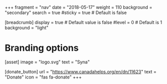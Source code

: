 +++
fragment = "nav"
date = "2018-05-17"
weight = 110
background = "secondary"
search = true
#sticky = true # Default is false

[breadcrumb]
  display = true # Default value is false
  #level = 0 # Default is 1
  background = "light"

# Branding options
[asset]
  image = "logo.svg"
  text = "Syna"

[donate_button]
  url = "https://www.canadahelps.org/en/dn/11623"
  text = "Donate"
  icon = "fas fa-donate"
+++
